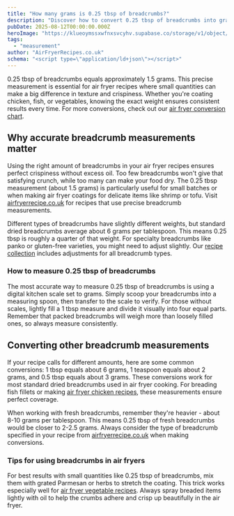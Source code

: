 ```yaml
---
title: "How many grams is 0.25 tbsp of breadcrumbs?"
description: "Discover how to convert 0.25 tbsp of breadcrumbs into grams for perfect air fryer recipes. Get precise measurements in seconds!"
pubDate: 2025-08-12T00:00:00.000Z
heroImage: "https://klueoymssxwfnxsvcyhv.supabase.co/storage/v1/object/public/md/how-many-grams-is-0-25-tbsp-of-breadcrumbs-258c1708.webp"
tags:
  - "measurement"
author: "AirFryerRecipes.co.uk"
schema: "<script type=\"application/ld+json\"></script>"
---
```


<p>0.25 tbsp of breadcrumbs equals approximately 1.5 grams. This precise measurement is essential for air fryer recipes where small quantities can make a big difference in texture and crispiness. Whether you're coating chicken, fish, or vegetables, knowing the exact weight ensures consistent results every time. For more conversions, check out our <a href=https://www.airfryerrecipe.co.uk/air-fryer-conversion-chart>air fryer conversion chart</a>.</p>

<h2>Why accurate breadcrumb measurements matter</h2>
<p>Using the right amount of breadcrumbs in your air fryer recipes ensures perfect crispiness without excess oil. Too few breadcrumbs won't give that satisfying crunch, while too many can make your food dry. The 0.25 tbsp measurement (about 1.5 grams) is particularly useful for small batches or when making air fryer coatings for delicate items like shrimp or tofu. Visit <a href=https://www.airfryerrecipe.co.uk>airfryerrecipe.co.uk</a> for recipes that use precise breadcrumb measurements.</p>

<p>Different types of breadcrumbs have slightly different weights, but standard dried breadcrumbs average about 6 grams per tablespoon. This means 0.25 tbsp is roughly a quarter of that weight. For specialty breadcrumbs like panko or gluten-free varieties, you might need to adjust slightly. Our <a href=https://www.airfryerrecipe.co.uk/recipes>recipe collection</a> includes adjustments for all breadcrumb types.</p>

<h3>How to measure 0.25 tbsp of breadcrumbs</h3>
<p>The most accurate way to measure 0.25 tbsp of breadcrumbs is using a digital kitchen scale set to grams. Simply scoop your breadcrumbs into a measuring spoon, then transfer to the scale to verify. For those without scales, lightly fill a 1 tbsp measure and divide it visually into four equal parts. Remember that packed breadcrumbs will weigh more than loosely filled ones, so always measure consistently.</p>

<h2>Converting other breadcrumb measurements</h2>
<p>If your recipe calls for different amounts, here are some common conversions: 1 tbsp equals about 6 grams, 1 teaspoon equals about 2 grams, and 0.5 tbsp equals about 3 grams. These conversions work for most standard dried breadcrumbs used in air fryer cooking. For breading fish fillets or making <a href=https://www.airfryerrecipe.co.uk/recipe-category/chicken>air fryer chicken recipes</a>, these measurements ensure perfect coverage.</p>

<p>When working with fresh breadcrumbs, remember they're heavier - about 8-10 grams per tablespoon. This means 0.25 tbsp of fresh breadcrumbs would be closer to 2-2.5 grams. Always consider the type of breadcrumb specified in your recipe from <a href=https://www.airfryerrecipe.co.uk>airfryerrecipe.co.uk</a> when making conversions.</p>

<h3>Tips for using breadcrumbs in air fryers</h3>
<p>For best results with small quantities like 0.25 tbsp of breadcrumbs, mix them with grated Parmesan or herbs to stretch the coating. This trick works especially well for <a href=https://www.airfryerrecipe.co.uk/recipe-category/vegetables>air fryer vegetable recipes</a>. Always spray breaded items lightly with oil to help the crumbs adhere and crisp up beautifully in the air fryer.</p>